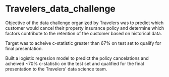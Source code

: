 # Travelers_data_challenge

Objective of the data challenge organized by Travelers was to predict which customer would cancel their property insurance policy and determine which factors contribute to the retention of the customer based on historical data.

Target was to acheive c-statistic greater than 67% on test set to qualify for final presentation.

Built a logistic regresion model to predict the policy cancelations and acheived ~70% c-statistic on the test set and qualified for the final presentation to the Travelers' data science team.
